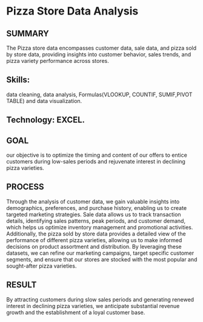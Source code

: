 # Pizza Store Data Analysis

## SUMMARY 
The Pizza store data encompasses customer data, sale data, and pizza sold by store data, providing insights into customer behavior, sales trends, and pizza variety performance across stores. 

## Skills: 
data cleaning, data analysis, Formulas(VLOOKUP, COUNTIF, SUMIF,PIVOT TABLE) and data visualization.

## Technology: EXCEL.

## GOAL 
our objective is to optimize the timing and content of our offers to entice customers during low-sales periods and rejuvenate interest in declining pizza varieties.

## PROCESS 
Through the analysis of customer data, we gain valuable insights into demographics, preferences, and purchase history, enabling us to create targeted marketing strategies. Sale data allows us to track transaction details, identifying sales patterns, peak periods, and customer demand, which helps us optimize inventory management and promotional activities. Additionally, the pizza sold by store data provides a detailed view of the performance of different pizza varieties, allowing us to make informed decisions on product assortment and distribution. By leveraging these datasets, we can refine our marketing campaigns, target specific customer segments, and ensure that our stores are stocked with the most popular and sought-after pizza varieties.

## RESULT
By attracting customers during slow sales periods and generating renewed interest in declining pizza varieties, we anticipate substantial revenue growth and the establishment of a loyal customer base.

